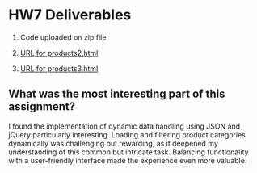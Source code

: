 # HW7 Deliverables

1. Code uploaded on zip file

2. [URL for products2.html](https://jpuka01.github.io/parsing-json/products2.html)

3. [URL for products3.html](https://jpuka01.github.io/parsing-json/products3.html)

## What was the most interesting part of this assignment?

I found the implementation of dynamic data handling using JSON and jQuery particularly interesting. Loading and filtering product categories dynamically was challenging but rewarding, as it deepened my understanding of this common but intricate task. Balancing functionality with a user-friendly interface made the experience even more valuable.
